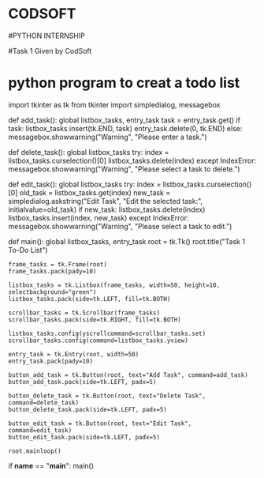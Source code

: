 # CODSOFT

#PYTHON INTERNSHIP

#Task 1 Given by CodSoft

# python program to creat a todo list

import tkinter as tk
from tkinter import simpledialog, messagebox

def add_task():
    global listbox_tasks, entry_task
    task = entry_task.get()
    if task:
        listbox_tasks.insert(tk.END, task)
        entry_task.delete(0, tk.END)
    else:
        messagebox.showwarning("Warning", "Please enter a task.")

def delete_task():
    global listbox_tasks
    try:
        index = listbox_tasks.curselection()[0]
        listbox_tasks.delete(index)
    except IndexError:
        messagebox.showwarning("Warning", "Please select a task to delete.")

def edit_task():
    global listbox_tasks
    try:
        index = listbox_tasks.curselection()[0]
        old_task = listbox_tasks.get(index)
        new_task = simpledialog.askstring("Edit Task", "Edit the selected task:", initialvalue=old_task)
        if new_task:
            listbox_tasks.delete(index)
            listbox_tasks.insert(index, new_task)
    except IndexError:
        messagebox.showwarning("Warning", "Please select a task to edit.")

def main():
    global listbox_tasks, entry_task
    root = tk.Tk()
    root.title("Task 1 To-Do List")

    frame_tasks = tk.Frame(root)
    frame_tasks.pack(pady=10)

    listbox_tasks = tk.Listbox(frame_tasks, width=50, height=10, selectbackground="green")
    listbox_tasks.pack(side=tk.LEFT, fill=tk.BOTH)

    scrollbar_tasks = tk.Scrollbar(frame_tasks)
    scrollbar_tasks.pack(side=tk.RIGHT, fill=tk.BOTH)

    listbox_tasks.config(yscrollcommand=scrollbar_tasks.set)
    scrollbar_tasks.config(command=listbox_tasks.yview)

    entry_task = tk.Entry(root, width=50)
    entry_task.pack(pady=10)

    button_add_task = tk.Button(root, text="Add Task", command=add_task)
    button_add_task.pack(side=tk.LEFT, padx=5)

    button_delete_task = tk.Button(root, text="Delete Task", command=delete_task)
    button_delete_task.pack(side=tk.LEFT, padx=5)

    button_edit_task = tk.Button(root, text="Edit Task", command=edit_task)
    button_edit_task.pack(side=tk.LEFT, padx=5)

    root.mainloop()

if __name__ == "__main__":
    main()
